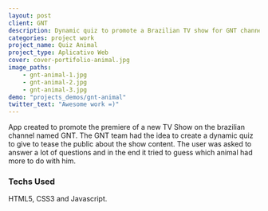 ```yaml
---
layout: post
client: GNT
description: Dynamic quiz to promote a Brazilian TV show for GNT channel
categories: project work
project_name: Quiz Animal
project_type: Aplicativo Web
cover: cover-portifolio-animal.jpg
image_paths:
    - gnt-animal-1.jpg
    - gnt-animal-2.jpg
    - gnt-animal-3.jpg
demo: "projects_demos/gnt-animal"
twitter_text: "Awesome work =)"
---
```


App created to promote the premiere of a new TV Show on the brazilian channel named GNT. The GNT team had the idea to create a dynamic quiz to give to tease the public about the show content. The user was asked to answer a lot of questions and in the end it tried to guess which animal had more to do with him.

### Techs Used
HTML5, CSS3 and Javascript.

